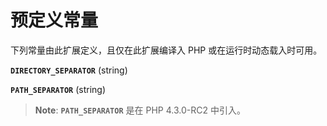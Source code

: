 预定义常量
==========

下列常量由此扩展定义，且仅在此扩展编译入 PHP 或在运行时动态载入时可用。

**`DIRECTORY_SEPARATOR`** (<span class="type">string</span>)  
<span class="simpara"> </span>

**`PATH_SEPARATOR`** (<span class="type">string</span>)  
<span class="simpara"> </span>

> **Note**: <span class="simpara"> **`PATH_SEPARATOR`** 是在 PHP
> 4.3.0-RC2 中引入。 </span>

